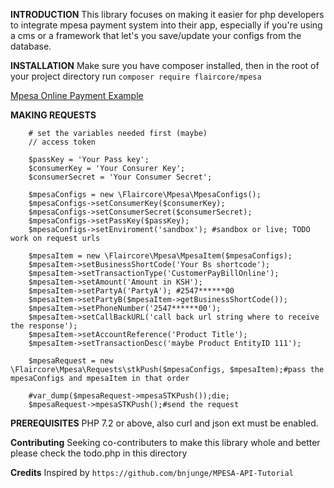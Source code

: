
**INTRODUCTION**
This library focuses on making it easier for php developers to integrate mpesa payment system into their app, especially
if you're using a cms or a framework that let's you save/update your configs from the database. 

**INSTALLATION**
Make sure you have composer installed, then in the root of your project directory run 
`composer require flaircore/mpesa`

[Mpesa Online Payment Example](https://github.com/flaircore/php-mpesa/wiki/Home:)


**MAKING REQUESTS**


        # set the variables needed first (maybe)
        // access token
        
        $passKey = 'Your Pass key';
        $consumerKey = 'Your Consurer Key';
        $consumerSecret = 'Your Consumer Secret';

        $mpesaConfigs = new \Flaircore\Mpesa\MpesaConfigs();
        $mpesaConfigs->setConsumerKey($consumerKey);
        $mpesaConfigs->setConsumerSecret($consumerSecret);
        $mpesaConfigs->setPassKey($passKey);
        $mpesaConfigs->setEnviroment('sandbox'); #sandbox or live; TODO work on request urls

        $mpesaItem = new \Flaircore\Mpesa\MpesaItem($mpesaConfigs);
        $mpesaItem->setBusinessShortCode('Your Bs shortcode');
        $mpesaItem->setTransactionType('CustomerPayBillOnline');
        $mpesaItem->setAmount('Amount in KSH');
        $mpesaItem->setPartyA('PartyA'); #2547******00
        $mpesaItem->setPartyB($mpesaItem->getBusinessShortCode());
        $mpesaItem->setPhoneNumber('2547******00');
        $mpesaItem->setCallBackURL('call back url string where to receive the response');
        $mpesaItem->setAccountReference('Product Title');
        $mpesaItem->setTransactionDesc('maybe Product EntityID 111');

        $mpesaRequest = new \Flaircore\Mpesa\Requests\stkPush($mpesaConfigs, $mpesaItem);#pass the mpesaConfigs and mpesaItem in that order
        
        #var_dump($mpesaRequest->mpesaSTKPush());die;
        $mpesaRequest->mpesaSTKPush();#send the request
        
**PREREQUISITES**
PHP 7.2 or above, also
curl and json ext must be enabled.

**Contributing**
Seeking co-contributers to make this library whole and better
please check the todo.php in this directory

**Credits**
Inspired by `https://github.com/bnjunge/MPESA-API-Tutorial`

